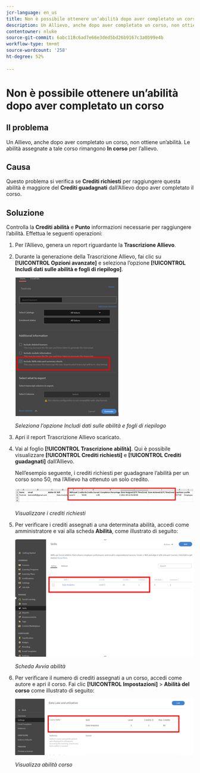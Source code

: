 ```yaml
---
jcr-language: en_us
title: Non è possibile ottenere un’abilità dopo aver completato un corso
description: Un Allievo, anche dopo aver completato un corso, non ottiene un’abilità. Le abilità dell’Allievo assegnate a tale corso rimangono sullo stato In corso.
contentowner: nluke
source-git-commit: 6abc118c6ad7e66e3ded5bd26b9167c3a0b99e4b
workflow-type: tm+mt
source-wordcount: '258'
ht-degree: 52%

---
```




# Non è possibile ottenere un’abilità dopo aver completato un corso

## Il problema

Un Allievo, anche dopo aver completato un corso, non ottiene un’abilità. Le abilità assegnate a tale corso rimangono **In corso** per l’allievo.

## Causa

Questo problema si verifica se **Crediti richiesti** per raggiungere questa abilità è maggiore del **Crediti guadagnati** dall’Allievo dopo aver completato il corso.

## Soluzione

Controlla la **Crediti abilità** e **Punto** informazioni necessarie per raggiungere l’abilità. Effettua le seguenti operazioni:

1. Per l’Allievo, genera un report riguardante la **Trascrizione Allievo**.
1. Durante la generazione della Trascrizione Allievo, fai clic su **[!UICONTROL Opzioni avanzate]** e seleziona l’opzione **[!UICONTROL Includi dati sulle abilità e fogli di riepilogo]**.

   ![](assets/advanced-options.png)

   *Seleziona l’opzione Includi dati sulle abilità e fogli di riepilogo*

1. Apri il report Trascrizione Allievo scaricato.
1. Vai al foglio **[!UICONTROL Trascrizione abilità]**. Qui è possibile visualizzare **[!UICONTROL Crediti richiesti]** e **[!UICONTROL Crediti guadagnati]** dall’Allievo.

   Nell’esempio seguente, i crediti richiesti per guadagnare l’abilità per un corso sono 50, ma l’Allievo ha ottenuto un solo credito.

   ![](assets/skill-transcript.png)

   *Visualizzare i crediti richiesti*

1. Per verificare i crediti assegnati a una determinata abilità, accedi come amministratore e vai alla scheda **Abilità**, come illustrato di seguito:

   ![](assets/skill.png)

   *Scheda Avvia abilità*

1. Per verificare il numero di crediti assegnati a un corso, accedi come autore e apri il corso. Fai clic **[!UICONTROL Impostazioni]** > **Abilità del corso** come illustrato di seguito:

   ![](assets/course-skills.png)

   *Visualizza abilità corso*
